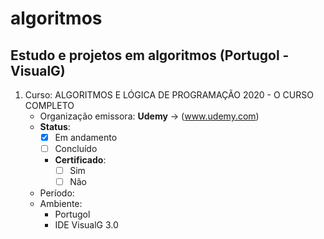 # algoritmos
## Estudo e projetos em algoritmos (Portugol - VisualG)

001. Curso: ALGORITMOS E LÓGICA DE PROGRAMAÇÃO 2020 - O CURSO COMPLETO
     - Organização emissora: **Udemy** -> (www.udemy.com)
     - **Status**:
       - [x] Em andamento
       - [ ] Concluído
       - **Certificado**: 
         - [ ] Sim
         - [ ] Não
     - Período:
     - Ambiente:
       - Portugol
       - IDE VisualG 3.0
